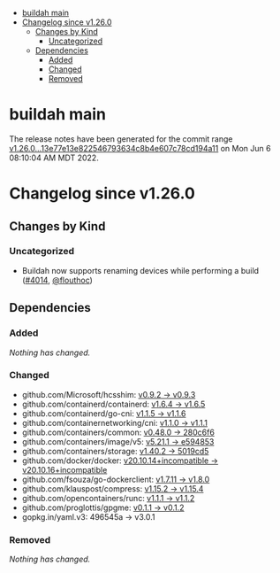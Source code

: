 - [buildah main](#buildah-main)
- [Changelog since v1.26.0](#changelog-since-v1260)
  - [Changes by Kind](#changes-by-kind)
    - [Uncategorized](#uncategorized)
  - [Dependencies](#dependencies)
    - [Added](#added)
    - [Changed](#changed)
    - [Removed](#removed)

# buildah main

The release notes have been generated for the commit range
[v1.26.0...13e77e13e822546793634c8b4e607c78cd194a11](https://github.com/containers/buildah/compare/v1.26.0...13e77e13e822546793634c8b4e607c78cd194a11) on Mon Jun  6 08:10:04 AM MDT 2022.

# Changelog since v1.26.0

## Changes by Kind

### Uncategorized
 - Buildah now supports renaming devices while performing a build ([#4014](https://github.com/containers/buildah/pull/4014), [@flouthoc](https://github.com/flouthoc))

## Dependencies

### Added
_Nothing has changed._

### Changed
- github.com/Microsoft/hcsshim: [v0.9.2 → v0.9.3](https://github.com/Microsoft/hcsshim/compare/v0.9.2...v0.9.3)
- github.com/containerd/containerd: [v1.6.4 → v1.6.5](https://github.com/containerd/containerd/compare/v1.6.4...v1.6.5)
- github.com/containerd/go-cni: [v1.1.5 → v1.1.6](https://github.com/containerd/go-cni/compare/v1.1.5...v1.1.6)
- github.com/containernetworking/cni: [v1.1.0 → v1.1.1](https://github.com/containernetworking/cni/compare/v1.1.0...v1.1.1)
- github.com/containers/common: [v0.48.0 → 280c6f6](https://github.com/containers/common/compare/v0.48.0...280c6f6)
- github.com/containers/image/v5: [v5.21.1 → e594853](https://github.com/containers/image/v5/compare/v5.21.1...e594853)
- github.com/containers/storage: [v1.40.2 → 5019cd5](https://github.com/containers/storage/compare/v1.40.2...5019cd5)
- github.com/docker/docker: [v20.10.14+incompatible → v20.10.16+incompatible](https://github.com/docker/docker/compare/v20.10.14...v20.10.16)
- github.com/fsouza/go-dockerclient: [v1.7.11 → v1.8.0](https://github.com/fsouza/go-dockerclient/compare/v1.7.11...v1.8.0)
- github.com/klauspost/compress: [v1.15.2 → v1.15.4](https://github.com/klauspost/compress/compare/v1.15.2...v1.15.4)
- github.com/opencontainers/runc: [v1.1.1 → v1.1.2](https://github.com/opencontainers/runc/compare/v1.1.1...v1.1.2)
- github.com/proglottis/gpgme: [v0.1.1 → v0.1.2](https://github.com/proglottis/gpgme/compare/v0.1.1...v0.1.2)
- gopkg.in/yaml.v3: 496545a → v3.0.1

### Removed
_Nothing has changed._
